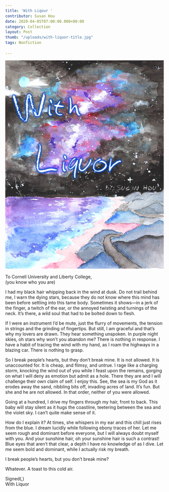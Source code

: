 ```yaml
---
title: 'With Liqour '
contributor: Susan Hou
date: 2020-04-05T07:00:00.000+00:00
category: Collection
layout: Post
thumb: "/uploads/with-liquor-title.jpg"
tags: Nonfiction

---
```

![](/uploads/with-liquor-title.jpg)

To Cornell University and Liberty College,<br>(you know who you are)

I had my black hair whipping back in the wind at dusk. Do not trail behind me, I warn the dying stars, because they do not know where this mind has been before settling into this tame body. Sometimes it shows—in a jerk of the finger, a twitch of the ear, or the annoyed twisting and turnings of the neck. It’s there, a wild soul that had to be bolted down to flesh.

If I were an instrument I’d be mute, just the flurry of movements, the tension in strings and the grinding of fingertips. But still, I am graceful and that’s why my lovers are drawn. They hear something unspoken. In purple night skies, oh stars why won’t you abandon me? There is nothing in response. I have a habit of tracing the wind with my hand, as I roam the highways in a blazing car. There is nothing to grasp.

So I break people’s hearts, but they don’t break mine. It is not allowed. It is unaccounted for. It is cheap, and flimsy, and untrue. I rage like a charging storm, knocking the wind out of you while I feast upon the remains, gorging on what I will deny as emotion but admit as a hole. There they are and I will challenge their own claim of self. I enjoy this. See, the sea is my God as it erodes away the sand, nibbling bits off, invading acres of land. It’s fun. But she and he are not allowed. In that order, neither of you were allowed.

Going at a hundred, I drive my fingers through my hair, front to back. This baby will stay silent as it hugs the coastline, teetering between the sea and the violet sky. I can’t quite make sense of it.

How do I explain it? At times, she whispers in my ear and this chill just rises from the blue. I dream lucidly while following ebony traces of her. Let me seem rough and dominant before everyone, but I will always doubt myself with you. And your sunshine hair, oh your sunshine hair is such a contrast! Blue eyes that aren’t that clear, a depth I have no knowledge of as I dive. Let me seem bold and dominant, while I actually risk my breath.

I break people’s hearts, but you don’t break mine?

Whatever. A toast to this cold air.

Signed(,)<br>With Liquor